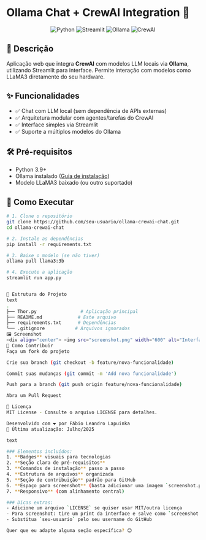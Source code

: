 # Ollama Chat + CrewAI Integration 🚀

<div align="center">
  <img src="https://img.shields.io/badge/Python-3.9+-blue?logo=python" alt="Python">
  <img src="https://img.shields.io/badge/Framework-Streamlit-red?logo=streamlit" alt="Streamlit">
  <img src="https://img.shields.io/badge/LLM-Ollama-FFD43B?logo=ollama" alt="Ollama">
  <img src="https://img.shields.io/badge/AI-CrewAI-6DB33F" alt="CrewAI">
</div>

## 📝 Descrição
Aplicação web que integra **CrewAI** com modelos LLM locais via **Ollama**, utilizando Streamlit para interface. Permite interação com modelos como LLaMA3 diretamente do seu hardware.

## ✨ Funcionalidades
- ✅ Chat com LLM local (sem dependência de APIs externas)
- ✅ Arquitetura modular com agentes/tarefas do CrewAI
- ✅ Interface simples via Streamlit
- ✅ Suporte a múltiplos modelos do Ollama

## 🛠️ Pré-requisitos
- Python 3.9+
- Ollama instalado ([Guia de instalação](https://ollama.ai/))
- Modelo LLaMA3 baixado (ou outro suportado)

## 🚀 Como Executar
```bash
# 1. Clone o repositório
git clone https://github.com/seu-usuario/ollama-crewai-chat.git
cd ollama-crewai-chat

# 2. Instale as dependências
pip install -r requirements.txt

# 3. Baixe o modelo (se não tiver)
ollama pull llama3:3b

# 4. Execute a aplicação
streamlit run app.py


🧩 Estrutura do Projeto
text
.
├── Thor.py                # Aplicação principal
├── README.md             # Este arquivo
├── requirements.txt      # Dependências
└── .gitignore           # Arquivos ignorados
🖼️ Screenshot
<div align="center"> <img src="screenshot.png" width="600" alt="Interface da aplicação"> </div>
🤝 Como Contribuir
Faça um fork do projeto

Crie sua branch (git checkout -b feature/nova-funcionalidade)

Commit suas mudanças (git commit -m 'Add nova funcionalidade')

Push para a branch (git push origin feature/nova-funcionalidade)

Abra um Pull Request

📜 Licença
MIT License - Consulte o arquivo LICENSE para detalhes.

Desenvolvido com ❤️ por Fábio Leandro Lapuinka
📅 Última atualização: Julho/2025

text

### Elementos incluídos:
1. **Badges** visuais para tecnologias
2. **Seção clara de pré-requisitos**
3. **Comandos de instalação** passo a passo
4. **Estrutura de arquivos** organizada
5. **Seção de contribuição** padrão para GitHub
6. **Espaço para screenshot** (basta adicionar uma imagem `screenshot.png`)
7. **Responsivo** (com alinhamento central)

### Dicas extras:
- Adicione um arquivo `LICENSE` se quiser usar MIT/outra licença
- Para screenshot: tire um print da interface e salve como `screenshot.png` na raiz
- Substitua `seu-usuario` pelo seu username do GitHub

Quer que eu adapte alguma seção específica? 😊
